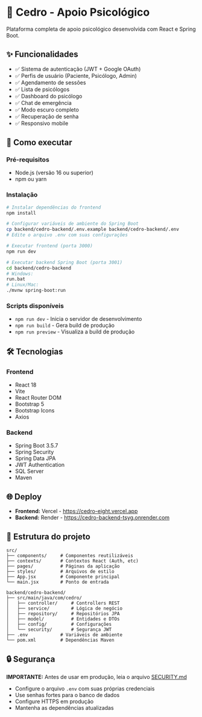 # 🌳 Cedro - Apoio Psicológico

Plataforma completa de apoio psicológico desenvolvida com React e Spring Boot.

## ✨ Funcionalidades

- ✅ Sistema de autenticação (JWT + Google OAuth)
- ✅ Perfis de usuário (Paciente, Psicólogo, Admin)
- ✅ Agendamento de sessões
- ✅ Lista de psicólogos
- ✅ Dashboard do psicólogo
- ✅ Chat de emergência
- ✅ Modo escuro completo
- ✅ Recuperação de senha
- ✅ Responsivo mobile

## 🚀 Como executar

### Pré-requisitos
- Node.js (versão 16 ou superior)
- npm ou yarn

### Instalação
```bash
# Instalar dependências do frontend
npm install

# Configurar variáveis de ambiente do Spring Boot
cp backend/cedro-backend/.env.example backend/cedro-backend/.env
# Edite o arquivo .env com suas configurações

# Executar frontend (porta 3000)
npm run dev

# Executar backend Spring Boot (porta 3001)
cd backend/cedro-backend
# Windows:
run.bat
# Linux/Mac:
./mvnw spring-boot:run
```

### Scripts disponíveis
- `npm run dev` - Inicia o servidor de desenvolvimento
- `npm run build` - Gera build de produção
- `npm run preview` - Visualiza a build de produção

## 🛠️ Tecnologias

### Frontend
- React 18
- Vite
- React Router DOM
- Bootstrap 5
- Bootstrap Icons
- Axios

### Backend
- Spring Boot 3.5.7
- Spring Security
- Spring Data JPA
- JWT Authentication
- SQL Server
- Maven

## 🌐 Deploy

- **Frontend:** Vercel - https://cedro-eight.vercel.app
- **Backend:** Render - https://cedro-backend-tsyg.onrender.com

## 📁 Estrutura do projeto
```
src/
├── components/     # Componentes reutilizáveis
├── contexts/       # Contextos React (Auth, etc)
├── pages/          # Páginas da aplicação
├── styles/         # Arquivos de estilo
├── App.jsx         # Componente principal
└── main.jsx        # Ponto de entrada

backend/cedro-backend/
├── src/main/java/com/cedro/
│   ├── controller/     # Controllers REST
│   ├── service/        # Lógica de negócio
│   ├── repository/     # Repositórios JPA
│   ├── model/          # Entidades e DTOs
│   ├── config/         # Configurações
│   └── security/       # Segurança JWT
├── .env            # Variáveis de ambiente
└── pom.xml         # Dependências Maven
```

## 🔒 Segurança

**IMPORTANTE:** Antes de usar em produção, leia o arquivo [SECURITY.md](SECURITY.md)

- Configure o arquivo `.env` com suas próprias credenciais
- Use senhas fortes para o banco de dados
- Configure HTTPS em produção
- Mantenha as dependências atualizadas